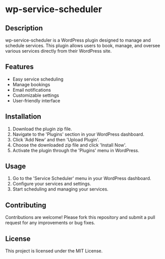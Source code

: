 # wp-service-scheduler

## Description
wp-service-scheduler is a WordPress plugin designed to manage and schedule services. This plugin allows users to book, manage, and oversee various services directly from their WordPress site.

## Features
- Easy service scheduling
- Manage bookings
- Email notifications
- Customizable settings
- User-friendly interface

## Installation
1. Download the plugin zip file.
2. Navigate to the 'Plugins' section in your WordPress dashboard.
3. Click 'Add New' and then 'Upload Plugin'.
4. Choose the downloaded zip file and click 'Install Now'.
5. Activate the plugin through the 'Plugins' menu in WordPress.

## Usage
1. Go to the 'Service Scheduler' menu in your WordPress dashboard.
2. Configure your services and settings.
3. Start scheduling and managing your services.

## Contributing
Contributions are welcome! Please fork this repository and submit a pull request for any improvements or bug fixes.

## License
This project is licensed under the MIT License.
